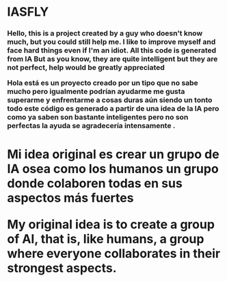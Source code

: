 # IASFLY
<h3>
<p>
Hello, this is a project created by a guy who doesn't know much, but you could still help me. I like to improve myself and face hard things even if I'm an idiot. All this code is generated from IA But as you know, they are quite intelligent but they are not perfect, help would be greatly appreciated</p>
<p>Hola está es un proyecto creado por un tipo que no sabe mucho pero igualmente podrían ayudarme me gusta superarme y enfrentarme a cosas duras aún siendo un tonto todo este código es generado a partir de una idea de la IA pero como ya saben son bastante inteligentes pero no son perfectas la ayuda se agradecería intensamente .
</p>
</h3>
<h1>
<p>
Mi idea original es crear un grupo de IA osea como los humanos un grupo donde colaboren todas en sus aspectos más fuertes</p>
<p>
My original idea is to create a group of AI, that is, like humans, a group where everyone collaborates in their strongest aspects.
</p>
</h1>